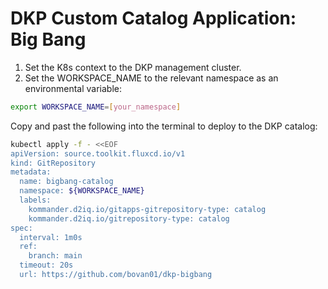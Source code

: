 # DKP Custom Catalog Application: Big Bang

1. Set the K8s context to the DKP management cluster.
2. Set the WORKSPACE_NAME to the relevant namespace as an environmental variable:

```bash
export WORKSPACE_NAME=[your_namespace]
````

Copy and past the following into the terminal to deploy to the DKP catalog:

```bash
kubectl apply -f - <<EOF
apiVersion: source.toolkit.fluxcd.io/v1
kind: GitRepository
metadata:
  name: bigbang-catalog 
  namespace: ${WORKSPACE_NAME}
  labels:
    kommander.d2iq.io/gitapps-gitrepository-type: catalog
    kommander.d2iq.io/gitrepository-type: catalog
spec:
  interval: 1m0s
  ref:
    branch: main
  timeout: 20s
  url: https://github.com/bovan01/dkp-bigbang

```
